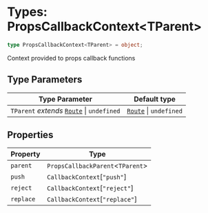 # Types: PropsCallbackContext\<TParent\>

```ts
type PropsCallbackContext<TParent> = object;
```

Context provided to props callback functions

## Type Parameters

| Type Parameter | Default type |
| ------ | ------ |
| `TParent` *extends* [`Route`](Route.md) \| `undefined` | [`Route`](Route.md) \| `undefined` |

## Properties

| Property | Type |
| ------ | ------ |
| <a id="parent"></a> `parent` | `PropsCallbackParent`\<`TParent`\> |
| <a id="push"></a> `push` | `CallbackContext`\[`"push"`\] |
| <a id="reject"></a> `reject` | `CallbackContext`\[`"reject"`\] |
| <a id="replace"></a> `replace` | `CallbackContext`\[`"replace"`\] |
